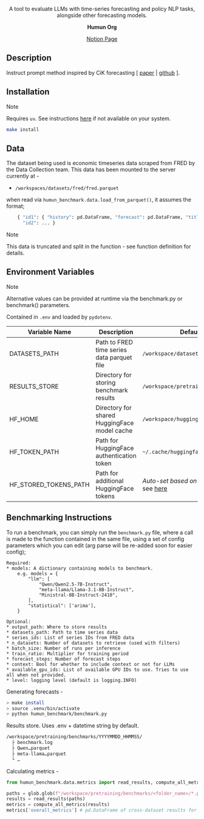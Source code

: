 <div align="center">

A tool to evaluate LLMs with time-series forecasting and policy NLP tasks, alongside other forecasting models.  

**Humun Org**

[Notion Page](https://humanity-unleashed.notion.site/LLM-Benchmarking-30835e8e64044ecaaddc84d4abcfdec8)
</div>

## Description

Instruct prompt method inspired by CiK forecasting [ [paper](https://arxiv.org/abs/2410.18959) | [github](https://github.com/ServiceNow/context-is-key-forecasting/blob/main/cik_benchmark/baselines/direct_prompt.py) ].


## Installation
> [!Note]
> Requires `uv`. See instructions [here](https://docs.astral.sh/uv/getting-started/installation/) if not available on your system.

```bash
make install
```

## Data
The dataset being used is economic timeseries data scraped from FRED by the Data Collection team. This data has been mounted to the server currently at -

* `/workspaces/datasets/fred/fred.parquet`

when read via `humun_benchmark.data.load_from_parquet()`, it assumes the format;   

```python 
    { "id1": { "history": pd.DataFrame, "forecast": pd.DataFrame, "title": str, "notes" : str },
      "id2": ... }
```
> [!Note]
> This data is truncated and split in the function - see function definition for details.  

## Environment Variables 
> [!Note]
> Alternative values can be provided at runtime via the benchmark.py or benchmark() parameters.

Contained in `.env` and loaded by `pydotenv`. 

| Variable Name | Description | Default Value |
|--------------|-------------|----------------|
| DATASETS_PATH | Path to FRED time series data parquet file | `/workspace/datasets/fred/fred.parquet` |
| RESULTS_STORE | Directory for storing benchmark results | `/workspace/pretraining/benchmarks` |
| HF_HOME | Directory for shared HuggingFace model cache | `/workspace/huggingface_cache` |
| HF_TOKEN_PATH | Path for HuggingFace authentication token | `~/.cache/huggingface/token` |
| HF_STORED_TOKENS_PATH | Path for additional HuggingFace tokens | *Auto-set based on HF_TOKEN_PATH* see [here](https://github.com/huggingface/huggingface_hub/blob/main/src/huggingface_hub/constants.py#L150)|


## Benchmarking Instructions

To run a benchmark, you can simply run the `benchmark.py` file, where a call is made to the function contained in the same file, using a set of config parameters which you can edit (arg parse will be re-added soon for easier config); 

    Required:
    * models: A dictionary containing models to benchmark.
        e.g. models = {
            "llm": [
                "Qwen/Qwen2.5-7B-Instruct",
                "meta-llama/Llama-3.1-8B-Instruct",
                "Ministral-8B-Instruct-2410",
            ],
            "statistical": ['arima'],
        }

    Optional:
    * output_path: Where to store results
    * datasets_path: Path to time series data
    * series_ids: List of series IDs from FRED data
    * n_datasets: Number of datasets to retrieve (used with filters)
    * batch_size: Number of runs per inference
    * train_ratio: Multiplier for training period  
    * forecast_steps: Number of forecast steps
    * context: Bool for whether to include context or not for LLMs
    * available_gpu_ids: List of available GPU IDs to use. Tries to use all when not provided.
    * level: logging level (default is logging.INFO)


Generating forecasts - 
```bash
> make install
> source .venv/bin/activate
> python humun_benchmark/benchmark.py 
```

Results store. Uses .env + datetime string by default.
```bash
/workspace/pretraining/benchmarks/YYYYMMDD_HHMMSS/
  ├ benchmark.log
  ├ Qwen…parquet
  ├ meta-llama…parquet
  └ …
```

Calculating metrics - 
```python
from humun_benchmark.data.metrics import read_results, compute_all_metrics

paths = glob.glob(f"/workspace/pretraining/benchmarks/<folder_name>/*.parquet")
results = read_results(paths)
metrics = compute_all_metrics(results)
metrics['overall_metrics'] # pd.DataFrame of cross-dataset results for all models selected
```





